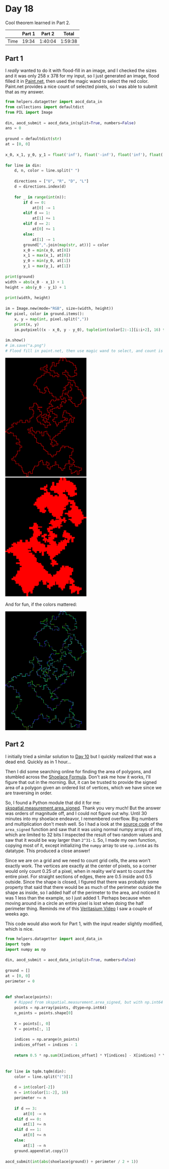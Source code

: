 # Day 18
Cool theorem learned in Part 2.

|      | Part 1 | Part 2  | Total   |
|------|--------|---------|---------|
| Time | 19:34  | 1:40:04 | 1:59:38 |

## Part 1
I *really* wanted to do it with flood-fill in an image, and I checked the sizes and it was only 258 x 378 for my input, so I just generated an image, flood filled it in [Paint.net](https://www.getpaint.net/), then used the magic wand to select the red color. Paint.net provides a nice count of selected pixels, so I was able to submit that as my answer.
```python
from helpers.datagetter import aocd_data_in
from collections import defaultdict
from PIL import Image

din, aocd_submit = aocd_data_in(split=True, numbers=False)
ans = 0

ground = defaultdict(str)
at = [0, 0]

x_0, x_1, y_0, y_1 = float('inf'), float('-inf'), float('inf'), float('-inf')

for line in din:
    d, n, color = line.split(" ")

    directions = ["U", "R", "D", "L"]
    d = directions.index(d)

    for _ in range(int(n)):
        if d == 0:
            at[0] -= 1
        elif d == 1:
            at[1] += 1
        elif d == 2:
            at[0] += 1
        else:
            at[1] -= 1
        ground[",".join(map(str, at))] = color
        x_0 = min(x_0, at[0])
        x_1 = max(x_1, at[0])
        y_0 = min(y_0, at[1])
        y_1 = max(y_1, at[1])

print(ground)
width = abs(x_0 - x_1) + 1
height = abs(y_0 - y_1) + 1

print(width, height)

im = Image.new(mode="RGB", size=(width, height))
for pixel, color in ground.items():
    x, y = map(int, pixel.split(","))
    print(x, y)
    im.putpixel((x - x_0, y - y_0), tuple(int(color[2:-1][i:i+2], 16) for i in (0, 2, 4)))

im.show()
# im.save("a.png")
# Flood fill in paint.net, then use magic wand to select, and count is visible on bottom left
```

![day18-outline.png](assets%2Fday18-outline.png)
![day18-filled.png](assets/day18-filled.png)

And for fun, if the colors mattered:

![day18-if-color-mattered.png](assets%2Fday18-if-color-mattered.png)

## Part 2
I initially tried a similar solution to [Day 10](./10.md) but I quickly realized that was a dead end. Quickly as in 1 hour...

Then I did some searching online for finding the area of polygons, and stumbled across the [Shoelace Formula](https://en.wikipedia.org/wiki/Shoelace_formula). Don't ask me how it works, I'll figure that out in the morning. But, it can be trusted to provide the signed area of a polygon given an ordered list of vertices, which we have since we are traversing in order.

So, I found a Python module that did it for me: [skspatial.measurement.area_signed](https://scikit-spatial.readthedocs.io/en/latest/api_reference/measurement/functions/skspatial.measurement.area_signed.html). Thank you very much! But the answer was orders of magnitude off, and I could not figure out why. Until 30 minutes into my shoelace endeavor, I remembered overflow. Big numbers and multiplication don't mesh well. So I had a look at the [source code](https://scikit-spatial.readthedocs.io/en/stable/_modules/skspatial/measurement.html) of the `area_signed` function and saw that it was using normal numpy arrays of ints, which are limited to 32 bits
I inspected the result of two random values and saw that it would be way larger than `2^31-1`. So, I made my own function, copying most of it, except initializing the `numpy` array to use `np.int64` as its datatype. This produced a close answer!

Since we are on a grid and we need to count grid cells, the area won't exactly work. The vertices are exactly at the center of pixels, so a corner would only count 0.25 of a pixel, when in reality we'd want to count the entire pixel. For straight sections of edges, there are 0.5 inside and 0.5 outside. Since the shape is closed, I figured that there was probably some property that said that there would be as much of the perimeter outside the shape as inside, so I added half of the perimeter to the area, and noticed it was 1 less than the example, so I just added 1. Perhaps because when moving around in a circle an entire pixel is lost when doing the half perimeter thing. Reminds me of this [Veritasium Video](https://www.youtube.com/watch?v=FUHkTs-Ipfg) I saw a couple of weeks ago.   

This code would also work for Part 1, with the input reader slightly modified, which is nice.
```python
from helpers.datagetter import aocd_data_in
import tqdm
import numpy as np

din, aocd_submit = aocd_data_in(split=True, numbers=False)

ground = []
at = [0, 0]
perimeter = 0


def shoelace(points):
    # Ripped from skspatial.measurement.area_signed, but with np.int64
    points = np.array(points, dtype=np.int64)
    n_points = points.shape[0]

    X = points[:, 0]
    Y = points[:, 1]

    indices = np.arange(n_points)
    indices_offset = indices - 1

    return 0.5 * np.sum(X[indices_offset] * Y[indices] - X[indices] * Y[indices_offset])


for line in tqdm.tqdm(din):
    color = line.split("(")[1]
    
    d = int(color[-2])
    n = int(color[1:-2], 16)
    perimeter += n

    if d == 3:
        at[0] -= n
    elif d == 0:
        at[1] += n
    elif d == 1:
        at[0] += n
    else:
        at[1] -= n
    ground.append(at.copy())

aocd_submit(int(abs(shoelace(ground)) + perimeter / 2 + 1))
```